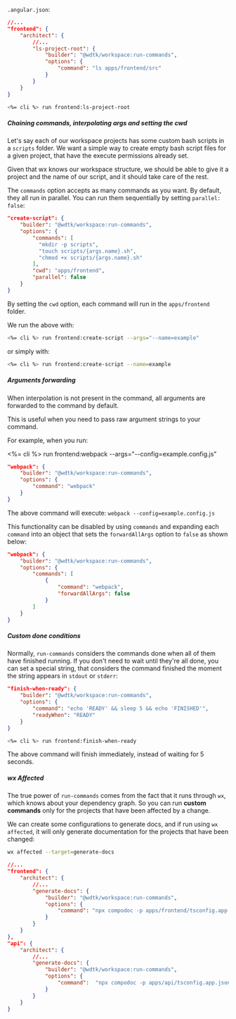 `.angular.json`:

```json
//...
"frontend": {
    "architect": {
        //...
        "ls-project-root": {
            "builder": "@wdtk/workspace:run-commands",
            "options": {
                "command": "ls apps/frontend/src"
            }
        }
    }
}
```

```bash
<%= cli %> run frontend:ls-project-root
```

##### Chaining commands, interpolating args and setting the cwd

Let's say each of our workspace projects has some custom bash scripts in a `scripts` folder.
We want a simple way to create empty bash script files for a given project, that have the execute permissions already set.

Given that wx knows our workspace structure, we should be able to give it a project and the name of our script, and it should take care of the rest.

The `commands` option accepts as many commands as you want. By default, they all run in parallel.
You can run them sequentially by setting `parallel: false`:

```json
"create-script": {
    "builder": "@wdtk/workspace:run-commands",
    "options": {
        "commands": [
          "mkdir -p scripts",
          "touch scripts/{args.name}.sh",
          "chmod +x scripts/{args.name}.sh"
        ],
        "cwd": "apps/frontend",
        "parallel": false
    }
}
```

By setting the `cwd` option, each command will run in the `apps/frontend` folder.

We run the above with:

```bash
<%= cli %> run frontend:create-script --args="--name=example"
```

or simply with:

```bash
<%= cli %> run frontend:create-script --name=example
```

##### Arguments forwarding

When interpolation is not present in the command, all arguments are forwarded to the command by default.

This is useful when you need to pass raw argument strings to your command.

For example, when you run:

<%= cli %> run frontend:webpack --args="--config=example.config.js"

```json
"webpack": {
    "builder": "@wdtk/workspace:run-commands",
    "options": {
        "command": "webpack"
    }
}
```

The above command will execute: `webpack --config=example.config.js`

This functionality can be disabled by using `commands` and expanding each `command` into an object
that sets the `forwardAllArgs` option to `false` as shown below:

```json
"webpack": {
    "builder": "@wdtk/workspace:run-commands",
    "options": {
        "commands": [
            {
                "command": "webpack",
                "forwardAllArgs": false
            }
        ]
    }
}
```

##### Custom **done** conditions

Normally, `run-commands` considers the commands done when all of them have finished running. If you don't need to wait until they're all done, you can set a special string, that considers the command finished the moment the string appears in `stdout` or `stderr`:

```json
"finish-when-ready": {
    "builder": "@wdtk/workspace:run-commands",
    "options": {
        "command": "echo 'READY' && sleep 5 && echo 'FINISHED'",
        "readyWhen": "READY"
    }
}
```

```bash
<%= cli %> run frontend:finish-when-ready
```

The above command will finish immediately, instead of waiting for 5 seconds.

##### wx Affected

The true power of `run-commands` comes from the fact that it runs through `wx`, which knows about your dependency graph. So you can run **custom commands** only for the projects that have been affected by a change.

We can create some configurations to generate docs, and if run using `wx affected`, it will only generate documentation for the projects that have been changed:

```bash
wx affected --target=generate-docs
```

```json
//...
"frontend": {
    "architect": {
        //...
        "generate-docs": {
            "builder": "@wdtk/workspace:run-commands",
            "options": {
                "command": "npx compodoc -p apps/frontend/tsconfig.app.json"
            }
        }
    }
},
"api": {
    "architect": {
        //...
        "generate-docs": {
            "builder": "@wdtk/workspace:run-commands",
            "options": {
                "command":  "npx compodoc -p apps/api/tsconfig.app.json"
            }
        }
    }
}
```
